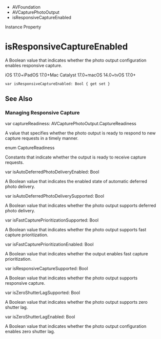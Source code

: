 

- AVFoundation
- AVCapturePhotoOutput
-  isResponsiveCaptureEnabled 

Instance Property

# isResponsiveCaptureEnabled

A Boolean value that indicates whether the photo output configuration enables responsive capture.

iOS 17.0+iPadOS 17.0+Mac Catalyst 17.0+macOS 14.0+tvOS 17.0+

``` source
var isResponsiveCaptureEnabled: Bool { get set }
```

## See Also

### Managing Responsive Capture

var captureReadiness: AVCapturePhotoOutput.CaptureReadiness

A value that specifies whether the photo output is ready to respond to new capture requests in a timely manner.

enum CaptureReadiness

Constants that indicate whether the output is ready to receive capture requests.

var isAutoDeferredPhotoDeliveryEnabled: Bool

A Boolean value that indicates the enabled state of automatic deferred photo delivery.

var isAutoDeferredPhotoDeliverySupported: Bool

A Boolean value that indicates whether the photo output supports deferred photo delivery.

var isFastCapturePrioritizationSupported: Bool

A Boolean value that indicates whether the photo output supports fast capture prioritization.

var isFastCapturePrioritizationEnabled: Bool

A Boolean value that indicates whether the output enables fast capture prioritization.

var isResponsiveCaptureSupported: Bool

A Boolean value that indicates whether the photo output supports responsive capture.

var isZeroShutterLagSupported: Bool

A Boolean value that indicates whether the photo output supports zero shutter lag.

var isZeroShutterLagEnabled: Bool

A Boolean value that indicates whether the photo output configuration enables zero shutter lag.


